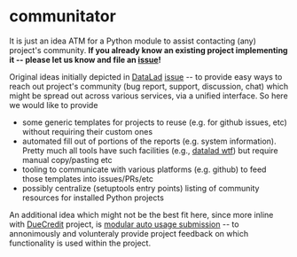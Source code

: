 # communitator

It is just an idea ATM for a Python module to assist contacting (any) project's community.
**If you already know an existing project implementing it -- please let us know and file an [issue](https://github.com/con/communitator/issues)!**

Original ideas initially depicted in [DataLad](http://datalad.org) [issue](https://github.com/datalad/datalad/issues/2866) -- to provide easy ways to reach out project's community (bug report, support, discussion, chat) which might be spread out across various services, via a unified interface.  So here we would like to provide 

 - some generic templates for projects to reuse (e.g. for github issues, etc) without requiring their custom ones
 - automated fill out of portions of the reports (e.g. system information). Pretty much all tools have such facilities (e.g., [datalad wtf](http://docs.datalad.org/en/latest/generated/man/datalad-wtf.html)) but require manual copy/pasting etc
 - tooling to communicate with various platforms (e.g. github) to feed those templates into issues/PRs/etc
 - possibly centralize (setuptools entry points) listing of community resources for installed Python projects

An additional idea which might not be the best fit here, since more inline with [DueCredit](http://duecredit.org) project, is [modular auto usage submission](https://github.com/datalad/datalad/issues/2906) -- to annonimously and volunteraly provide project feedback on which functionality is used within the project.
